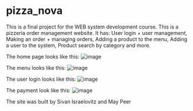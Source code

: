 # pizza_nova
This is a final project for the WEB system development course.
This is a pizzeria order management website.
It has:
User login + user management, 
Making an order + managing orders, 
Adding a product to the menu, 
Adding a user to the system, 
Product search by category
and more.

The home page looks like this:
![image](https://user-images.githubusercontent.com/105584000/182834953-6bbe35ab-bad4-4521-95d9-6f9336bcbd51.png)

The menu looks like this:
![image](https://user-images.githubusercontent.com/105584000/182836660-ac8fef13-c2f2-4e30-94fe-b9905fb330d5.png)

The user login looks like this:
![image](https://user-images.githubusercontent.com/105584000/182836855-445fd303-0b1e-47c0-a383-3e8087e73f44.png)

The payment look like this:
![image](https://user-images.githubusercontent.com/105584000/182837064-f6bb292a-5095-4504-bd5f-3bc4b1b962b1.png)

The site was built by Sivan Israelovitz and May Peer

